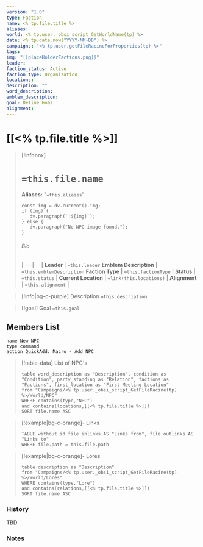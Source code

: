 ```yaml
---
version: "1.0"
type: Faction
name: <% tp.file.title %>
aliases:
world: <% tp.user._obsi_script_GetWorldName(tp) %>
date: <% tp.date.now("YYYY-MM-DD") %>
campaigns: "<% tp.user.getFileRacineForProperties(tp) %>"
tags:
img: "[[placeHolderFactions.png]]"
leader:
faction_status: Active
faction_type: Organization
locations:
description: ""
word_description:
emblem_description:
goal: Define Goal
alignment:
---
```


# [[<% tp.file.title %>]]
> [!infobox]
> # `=this.file.name` 
> **Aliases:**  "`=this.aliases`"
> ```dataviewjs
> const img = dv.current().img;
> if (img) {
>    dv.paragraph(`!${img}`); 
> } else {
>    dv.paragraph("No NPC image found.");
> }
>```
> ###### Bio
>  |
> ---|---|
> **Leader** | `=this.leader`
> **Emblem Description** | `=this.emblemDescription`
> **Faction Type** | `=this.factionType`  |
> **Status** | `=this.status` |
> **Current Location** | `=link(this.locations)` |
> **Alignment** | `=this.alignment` |

> [!info|bg-c-purple] Description
> `=this.description`

> [!goal] Goal
> `=this.goal`

## Members List
```button
name New NPC
type command
action QuickAdd: Macro - Add NPC
```
> [!table-data] List of NPC's
>```dataview
> table word_description as "Description", condition as "Condition", party_standing as "Relation", factions as "Factions", first_location as "First Meeting Location"
> from "Campaigns/<% tp.user._obsi_script_GetFileRacine(tp) %>/World/NPC"
> WHERE contains(type,"NPC") 
> and contains(locations,[[<% tp.file.title %>]])
> SORT file.name ASC
> ```



>[!example|bg-c-orange]- Links
> ```dataview
> TABLE without id file.inlinks AS "Links from", file.outlinks AS "Links to"
> WHERE file.path = this.file.path
> ```

>[!example|bg-c-orange]- Lores
>```dataview
> table description as "Description"
> from "Campaigns/<% tp.user._obsi_script_GetFileRacine(tp) %>/World/Lores"
> WHERE contains(type,"Lore") 
> and contains(relations,[[<% tp.file.title %>]])
> SORT file.name ASC
> ```

### History
TBD

### Notes


